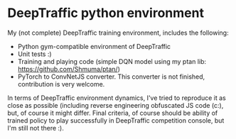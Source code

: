 # DeepTraffic python environment

My (not complete) DeepTraffic training environment, includes the following:
* Python gym-compatible environment of DeepTraffic
* Unit tests :)
* Training and playing code (simple DQN model using my ptan lib: https://github.com/Shmuma/ptan/)
* PyTorch to ConvNetJS converter. This converter is not finished, contribution is very welcome.

In terms of DeepTraffic environment dynamics, I've tried to reproduce it as close as possible
(including reverse engineering obfuscated JS code (c:), but, of course it might differ.
Final criteria, of course should be ability of trained policy to play successfully in DeepTraffic competition console,
but I'm still not there :).
